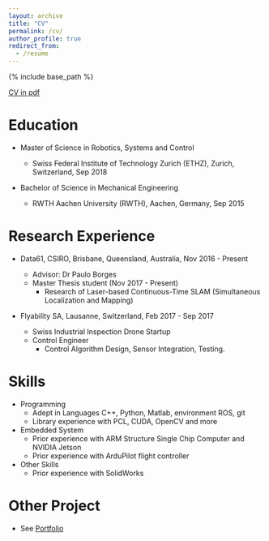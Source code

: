 ```yaml
---
layout: archive
title: "CV"
permalink: /cv/
author_profile: true
redirect_from:
  - /resume
---
```


{% include base_path %}

[CV in pdf](https://JD-ETH.github.io/files/CV.pdf.)

Education
======


* Master of Science in Robotics, Systems and Control
  * Swiss Federal Institute of Technology Zurich (ETHZ), Zurich, Switzerland, Sep 2018

* Bachelor of Science in Mechanical Engineering
  * RWTH Aachen University (RWTH), Aachen, Germany, Sep 2015





Research Experience
======
* Data61, CSIRO, Brisbane, Queensland, Australia, Nov 2016 - Present
  * Advisor: Dr Paulo Borges
  * Master Thesis student (Nov 2017 - Present)
    * Research of Laser-based Continuous-Time SLAM (Simultaneous Localization and Mapping)

* Flyability SA, Lausanne, Switzerland, Feb 2017 - Sep 2017
  * Swiss Industrial Inspection Drone Startup 
  * Control Engineer 
    * Control Algorithm Design, Sensor Integration, Testing.


  
Skills
======
* Programming
  * Adept in Languages C++, Python, Matlab, environment ROS, git
  * Library experience with PCL, CUDA, OpenCV and more 
* Embedded System
  * Prior experience with ARM Structure Single Chip Computer and NVIDIA Jetson
  * Prior experience with ArduPilot flight controller 
* Other Skills
  * Prior experience with SolidWorks
  
Other Project   
======
* See  [Portfolio](https://jd-eth.github.io/portfolio/)


